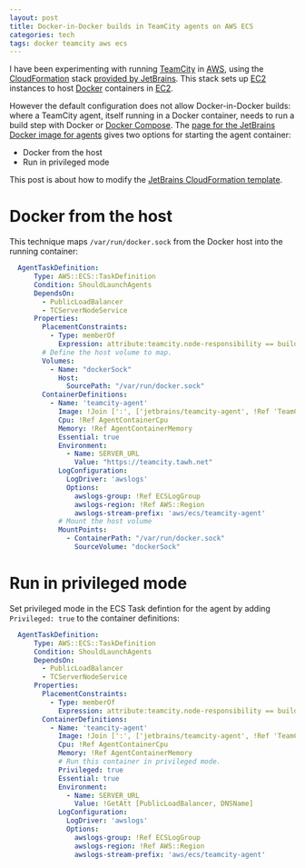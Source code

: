 ```yaml
---
layout: post
title: Docker-in-Docker builds in TeamCity agents on AWS ECS
categories: tech
tags: docker teamcity aws ecs
---
```


I have been experimenting with running [TeamCity](https://www.jetbrains.com/teamcity/) in
[AWS](https://aws.amazon.com/), using the [CloudFormation](https://aws.amazon.com/cloudformation/)
stack [provided by JetBrains](https://confluence.jetbrains.com/display/TCD18/Running+TeamCity+Stack+in+AWS).
This stack sets up [EC2](https://aws.amazon.com/ec2/) instances to host [Docker](https://docker.io/)
containers in [EC2](https://aws.amazon.com/ecs/).

However the default configuration does not allow Docker-in-Docker builds: where a TeamCity agent,
itself running in a Docker container, needs to run a build step with Docker or
[Docker Compose](https://docs.docker.com/compose/). The [page for the JetBrains Docker image for
agents](https://hub.docker.com/r/jetbrains/teamcity-agent) gives two options for starting the agent
container:

* Docker from the host
* Run in privileged mode

This post is about how to modify the [JetBrains CloudFormation
template](https://s3.amazonaws.com/teamcity.jetbrains.com/teamcity-server.yaml).

# Docker from the host

This technique maps `/var/run/docker.sock` from the Docker host into the running container:

```yaml
  AgentTaskDefinition:
      Type: AWS::ECS::TaskDefinition
      Condition: ShouldLaunchAgents
      DependsOn:
        - PublicLoadBalancer
        - TCServerNodeService
      Properties:
        PlacementConstraints:
          - Type: memberOf
            Expression: attribute:teamcity.node-responsibility == buildAgent
        # Define the host volume to map.
        Volumes:
          - Name: "dockerSock"
            Host:
              SourcePath: "/var/run/docker.sock"
        ContainerDefinitions:
          - Name: 'teamcity-agent'
            Image: !Join [':', ['jetbrains/teamcity-agent', !Ref 'TeamCityVersion']]
            Cpu: !Ref AgentContainerCpu
            Memory: !Ref AgentContainerMemory
            Essential: true
            Environment:
              - Name: SERVER_URL
                Value: "https://teamcity.tawh.net"
            LogConfiguration:
              LogDriver: 'awslogs'
              Options:
                awslogs-group: !Ref ECSLogGroup
                awslogs-region: !Ref AWS::Region
                awslogs-stream-prefix: 'aws/ecs/teamcity-agent'
            # Mount the host volume
            MountPoints:
              - ContainerPath: "/var/run/docker.sock"
                SourceVolume: "dockerSock"
```

# Run in privileged mode

Set privileged mode in the ECS Task defintion for the agent by adding `Privileged: true` to the
container definitions:

```yaml
  AgentTaskDefinition:
      Type: AWS::ECS::TaskDefinition
      Condition: ShouldLaunchAgents
      DependsOn:
        - PublicLoadBalancer
        - TCServerNodeService
      Properties:
        PlacementConstraints:
          - Type: memberOf
            Expression: attribute:teamcity.node-responsibility == buildAgent
        ContainerDefinitions:
          - Name: 'teamcity-agent'
            Image: !Join [':', ['jetbrains/teamcity-agent', !Ref 'TeamCityVersion']]
            Cpu: !Ref AgentContainerCpu
            Memory: !Ref AgentContainerMemory
            # Run this container in privileged mode.
            Privileged: true
            Essential: true
            Environment:
              - Name: SERVER_URL
                Value: !GetAtt [PublicLoadBalancer, DNSName]
            LogConfiguration:
              LogDriver: 'awslogs'
              Options:
                awslogs-group: !Ref ECSLogGroup
                awslogs-region: !Ref AWS::Region
                awslogs-stream-prefix: 'aws/ecs/teamcity-agent'
```
